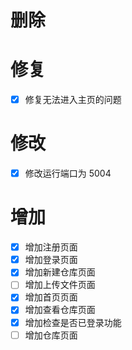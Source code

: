 # 删除

# 修复

- [X] 修复无法进入主页的问题

# 修改

- [X] 修改运行端口为 5004

# 增加

- [X] 增加注册页面
- [X] 增加登录页面
- [X] 增加新建仓库页面
- [ ] 增加上传文件页面
- [X] 增加首页页面
- [X] 增加查看仓库页面
- [X] 增加检查是否已登录功能
- [ ] 增加仓库页面